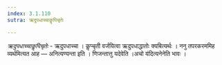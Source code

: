 ```yaml
---
index: 3.1.110
sutra: ऋदुपधाच्चाकॢपिचृतेः

---
```

_ऋदुपधाच्चाकॢपिचृतेः_ - ऋदुपधाच्चा । कॢप्चृती वर्जयित्वा ऋदुपधाद्धातोः क्यबित्यर्थः । ननु तपरकरममिह व्यर्थमित्यत आह —  अनित्यण्यन्ता इति । णिजन्तात्तु यदेवेति ।अचो य॑दित्यनेनेति भावः ।